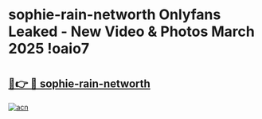 # sophie-rain-networth Onlyfans Leaked - New Video & Photos March 2025 !oaio7

# <h2><a href="https://sflehs.iuczelnia.edu.pl?title=sophie-rain-networth&ref=oaio7">🔗👉 🔴 sophie-rain-networth</a></h2>

[![acn](https://github.com/user-attachments/assets/0f9c940e-d8b0-45ae-aac7-cd30a18b3e1c)](https://sflehs.iuczelnia.edu.pl?title=sophie-rain-networth&ref=oaio7)

